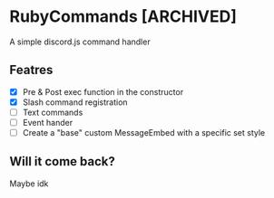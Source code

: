 # RubyCommands [ARCHIVED]

A simple discord.js command handler

## Featres

- [x] Pre & Post exec function in the constructor
- [x] Slash command registration
- [ ] Text commands
- [ ] Event hander
- [ ] Create a "base" custom MessageEmbed with a specific set style

## Will it come back?

Maybe idk
